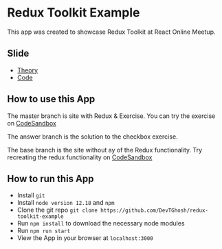 # Redux Toolkit Example

This app was created to showcase Redux Toolkit at React Online Meetup.

## Slide

- [Theory](https://redux-theory-deck.netlify.app/)
- [Code](https://redux-code-presentation.netlify.app/0)

## How to use this App

The master branch is site with Redux & Exercise. You can try the exercise on [CodeSandbox](https://codesandbox.io/s/devtghoshredux-toolkit-example-wb1j2?file=/src/components/todoList/index.js)

The answer branch is the solution to the checkbox exercise.

The base branch is the site without ay of the Redux functionality. Try recreating the redux functionality on [CodeSandbox](https://codesandbox.io/s/practical-sutherland-xlln7)

## How to run this App

- Install `git`
- Install `node version 12.18` and `npm`
- Clone the git repo `git clone https://github.com/DevTGhosh/redux-toolkit-example`
- Run `npm install` to download the necessary node modules
- Run `npm run start`
- View the App in your browser at `localhost:3000`
